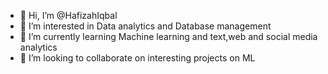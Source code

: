 - 👋 Hi, I’m @HafizahIqbal
- 👀 I’m interested in Data analytics and Database management
- 🌱 I’m currently learning Machine learning and text,web and social media analytics
- 💞️ I’m looking to collaborate on interesting projects on ML

<!---
HafizahIqbal/HafizahIqbal is a ✨ special ✨ repository because its `README.md` (this file) appears on your GitHub profile.
You can click the Preview link to take a look at your changes.
--->
